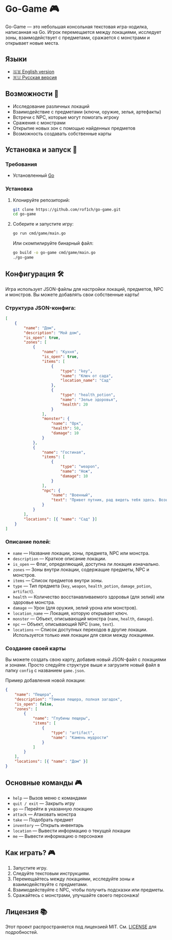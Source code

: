 # Go-Game 🎮

Go-Game — это небольшая консольная текстовая игра-ходилка, написанная на Go. Игрок перемещается между локациями, исследует зоны, взаимодействует с предметами, сражается с монстрами и открывает новые места.

## Языки

- [🇬🇧 English version](README.en.md)
- [🇷🇺 Русская версия](README.md)

## Возможности 🎲

- Исследование различных локаций
- Взаимодействие с предметами (ключи, оружие, зелья, артефакты)
- Встречи с NPC, которые могут помогать игроку
- Сражения с монстрами
- Открытие новых зон с помощью найденных предметов
- Возможность создавать собственные карты

## Установка и запуск 🚀

### Требования

- Установленный [Go](https://go.dev/dl/)

### Установка

1. Клонируйте репозиторий:
   ```sh
   git clone https://github.com/rof1ch/go-game.git
   cd go-game
   ```
2. Соберите и запустите игру:
   ```sh
   go run cmd/game/main.go
   ```
   Или скомпилируйте бинарный файл:
   ```sh
   go build -o go-game cmd/game/main.go
   ./go-game
   ```

## Конфигурация 🛠

Игра использует JSON-файлы для настройки локаций, предметов, NPC и монстров. Вы можете добавлять свои собственные карты!

### Структура JSON-конфига:

```json
[
	{
		"name": "Дом",
		"description": "Мой дом",
		"is_open": true,
		"zones": [
			{
				"name": "Кухня",
				"is_open": true,
				"items": [
					{
						"type": "key",
						"name": "Ключ от сада",
						"location_name": "Сад"
					},
					{
						"type": "health_potion",
						"name": "Зелье здоровья",
						"health": 20
					}
				],
				"monster": {
					"name": "Орк",
					"health": 50,
					"damage": 10
				}
			},
			{
				"name": "Гостиная",
				"items": [
					{
						"type": "weapon",
						"name": "Нож",
						"damage": 10
					}
				],
				"npc": {
					"name": "Военный",
					"text": "Привет путник, рад видеть тебя здесь. Возьми нож для борьбы с монстрами"
				}
			}
		],
		"locations": [{ "name": "Сад" }]
	}
]
```

### Описание полей:

- `name` — Название локации, зоны, предмета, NPC или монстра.
- `description` — Краткое описание локации.
- `is_open` — Флаг, определяющий, доступна ли локация изначально.
- `zones` — Зоны внутри локации, содержащие предметы, NPC и монстров.
- `items` — Список предметов внутри зоны.
- `type` — Тип предмета (`key`, `weapon`, `health_potion`, `damage_potion`, `artifact`).
- `health` — Количество восстанавливаемого здоровья (для зелий) или здоровье монстра.
- `damage` — Урон (для оружия, зелий урона или монстров).
- `location_name` — Локация, которую открывает ключ.
- `monster` — Объект, описывающий монстра (`name`, `health`, `damage`).
- `npc` — Объект, описывающий NPC (`name`, `text`).
- `locations` — Список доступных переходов в другие локации. Используется только имя локации для связи между локациями.

### Создание своей карты

Вы можете создать свою карту, добавив новый JSON-файл с локациями и зонами. Просто следуйте структуре выше и загрузите новый файл в папку `config` с названием `game.json`.

Пример добавления новой локации:

```json
{
	"name": "Пещера",
	"description": "Темная пещера, полная загадок",
	"is_open": false,
	"zones": [
		{
			"name": "Глубины пещеры",
			"items": [
				{
					"type": "artifact",
					"name": "Камень мудрости"
				}
			]
		}
	],
	"locations": [{ "name": "Дом" }]
}
```

## Основные команды 🎮

- `help` — Вызов меню с командами
- `quit / exit` — Закрыть игру
- `go` — Перейти в указанную локацию
- `attack` — Атаковать монстра
- `take` — Подобрать предмет
- `inventory` — Открыть инвентарь
- `location` — Вывести информацию о текущей локации
- `me` — Вывести информацию о персонаже

## Как играть? 🎮

1. Запустите игру.
2. Следуйте текстовым инструкциям.
3. Перемещайтесь между локациями, исследуйте зоны и взаимодействуйте с предметами.
4. Взаимодействуйте с NPC, чтобы получить подсказки или предметы.
5. Сражайтесь с монстрами, улучшайте своего персонажа!

## Лицензия 📚

Этот проект распространяется под лицензией MIT. См. [LICENSE](https://create.mit-license.org/) для подробностей.
